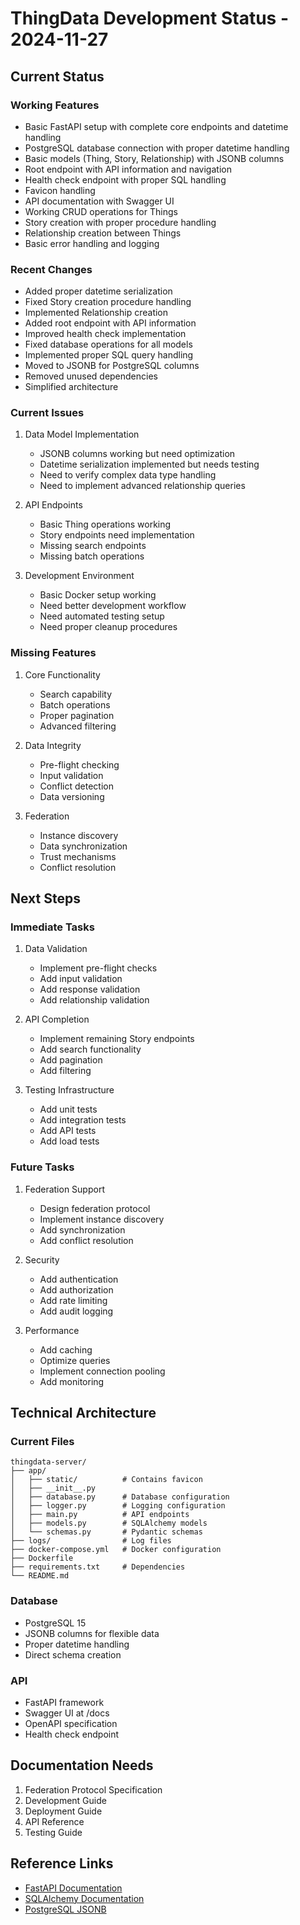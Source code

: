# ThingData Development Status - 2024-11-27

## Current Status

### Working Features

- Basic FastAPI setup with complete core endpoints and datetime handling
- PostgreSQL database connection with proper datetime handling
- Basic models (Thing, Story, Relationship) with JSONB columns
- Root endpoint with API information and navigation
- Health check endpoint with proper SQL handling
- Favicon handling
- API documentation with Swagger UI
- Working CRUD operations for Things
- Story creation with proper procedure handling
- Relationship creation between Things
- Basic error handling and logging

### Recent Changes
- Added proper datetime serialization
- Fixed Story creation procedure handling
- Implemented Relationship creation
- Added root endpoint with API information
- Improved health check implementation
- Fixed database operations for all models
- Implemented proper SQL query handling
- Moved to JSONB for PostgreSQL columns
- Removed unused dependencies
- Simplified architecture

### Current Issues
1. Data Model Implementation
   - JSONB columns working but need optimization
   - Datetime serialization implemented but needs testing
   - Need to verify complex data type handling
   - Need to implement advanced relationship queries

2. API Endpoints
   - Basic Thing operations working
   - Story endpoints need implementation
   - Missing search endpoints
   - Missing batch operations

3. Development Environment
   - Basic Docker setup working
   - Need better development workflow
   - Need automated testing setup
   - Need proper cleanup procedures

### Missing Features
1. Core Functionality
   - Search capability
   - Batch operations
   - Proper pagination
   - Advanced filtering

2. Data Integrity
   - Pre-flight checking
   - Input validation
   - Conflict detection
   - Data versioning

3. Federation
   - Instance discovery
   - Data synchronization
   - Trust mechanisms
   - Conflict resolution

## Next Steps

### Immediate Tasks
1. Data Validation
   - Implement pre-flight checks
   - Add input validation
   - Add response validation
   - Add relationship validation

2. API Completion
   - Implement remaining Story endpoints
   - Add search functionality
   - Add pagination
   - Add filtering

3. Testing Infrastructure
   - Add unit tests
   - Add integration tests
   - Add API tests
   - Add load tests

### Future Tasks
1. Federation Support
   - Design federation protocol
   - Implement instance discovery
   - Add synchronization
   - Add conflict resolution

2. Security
   - Add authentication
   - Add authorization
   - Add rate limiting
   - Add audit logging

3. Performance
   - Add caching
   - Optimize queries
   - Implement connection pooling
   - Add monitoring

## Technical Architecture

### Current Files
```
thingdata-server/
├── app/
│   ├── static/          # Contains favicon
│   ├── __init__.py
│   ├── database.py      # Database configuration
│   ├── logger.py        # Logging configuration
│   ├── main.py          # API endpoints
│   ├── models.py        # SQLAlchemy models
│   └── schemas.py       # Pydantic schemas
├── logs/                # Log files
├── docker-compose.yml   # Docker configuration
├── Dockerfile          
├── requirements.txt     # Dependencies
└── README.md
```

### Database
- PostgreSQL 15
- JSONB columns for flexible data
- Proper datetime handling
- Direct schema creation

### API
- FastAPI framework
- Swagger UI at /docs
- OpenAPI specification
- Health check endpoint

## Documentation Needs
1. Federation Protocol Specification
2. Development Guide
3. Deployment Guide
4. API Reference
5. Testing Guide

## Reference Links
- [FastAPI Documentation](https://fastapi.tiangolo.com/)
- [SQLAlchemy Documentation](https://docs.sqlalchemy.org/en/14/)
- [PostgreSQL JSONB](https://www.postgresql.org/docs/current/datatype-json.html)

